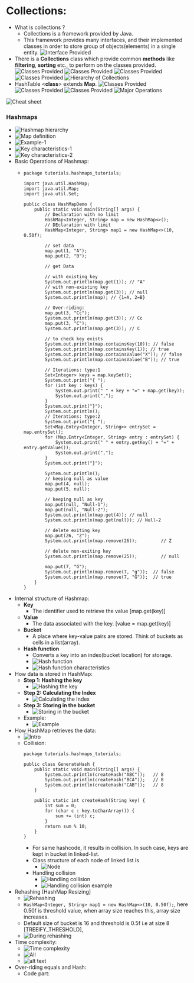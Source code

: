 # Collections:

- What is collections ?
  - Collections is a framework provided by Java.
  - This framework provides many interfaces, and their implemented classes in order to store group of objects(elements) in a single entity.
![Interface Provided](./images/InterfacesProvided.png)
- There is a **Collections** class which provide common **methods** like **filtering**, **sorting** etc., to perform on the classes provided.
![Classes Provided](./images/ClassesProvided.png)
![Classes Provided](./images/Hierarchy_collection.png)
![Classes Provided](./images/Hierarchy_collection_1.png)
![Classes Provided](./images/Hierarchy_map.png)
![Hierarchy of Collections](./images/image-1.png)
- HashTable <**class**> extends **Map**.
![Classes Provided](./images/ArrayListAndVector.png)
![Classes Provided](./images/ArrayListAndVectorAgenda.png)
![Classes Provided](./images/ListHeirarchy.png)
![Major Operations](./images/majorOperations.png)


![Cheat sheet](./images/cheatsheet.png)


### Hashmaps
- ![Hashmap hierarchy](image.png)
- ![Map definition](./images/image-1.png)
- ![Example-1](./images/image-2.png)
- ![Key characteristics-1](./images/image-3.png)
- ![Key characteristics-2](./images/image-4.png)
- Basic Operations of Hashmap:
  - ```
    package tutorials.hashmaps_tutorials;

    import java.util.HashMap;
    import java.util.Map;
    import java.util.Set;

    public class HashMapDemo {
        public static void main(String[] args) {
            // Declaration with no limit
            HashMap<Integer, String> map = new HashMap<>();
            // DEclaration with limit
            HashMap<Integer, String> map1 = new HashMap<>(10, 0.50f);

            // set data
            map.put(1, "A");
            map.put(2, "B");

            // get Data

            // with existing key
            System.out.println(map.get(1)); // "A"
            // with non-existing key
            System.out.println(map.get(3)); // null
            System.out.println(map); // {1=A, 2=B}

            // Over-riding:
            map.put(3, "Cc");
            System.out.println(map.get(3)); // Cc
            map.put(3, "C");
            System.out.println(map.get(3)); // C

            // to check key exists
            System.out.println(map.containsKey(10)); // false
            System.out.println(map.containsKey(1)); // true
            System.out.println(map.containsValue("X")); // false
            System.out.println(map.containsValue("B")); // true

            // Iterations: type:1
            Set<Integer> keys = map.keySet();
            System.out.print("{ ");
            for (int key : keys) {
                System.out.print(" " + key + "=" + map.get(key));
                System.out.print(",");
            }
            System.out.print("}");
            System.out.println();
            // Iterations: type:2
            System.out.print("{ ");
            Set<Map.Entry<Integer, String>> entrySet = map.entrySet();
            for (Map.Entry<Integer, String> entry : entrySet) {
                System.out.print(" " + entry.getKey() + "=" + entry.getValue());
                System.out.print(",");
            }
            System.out.print("}");

            System.out.println();
            // keeping null as value
            map.put(4, null);
            map.put(5, null);

            // keeping null as key
            map.put(null, "Null-1");
            map.put(null, "Null-2");
            System.out.println(map.get(4)); // null
            System.out.println(map.get(null)); // Null-2

            // delete exiting key
            map.put(26, "Z");
            System.out.println(map.remove(26));         // Z

            // delete non-exiting key
            System.out.println(map.remove(25));         // null

            map.put(7, "G");
            System.out.println(map.remove(7, "g"));  // false
            System.out.println(map.remove(7, "G"));  // true
        }
    }
    ```
- Internal structure of Hashmap:
  - **Key**
    - The identifier used to retrieve the value [map.get(key)]
  - **Value**
    - The data associated with the key. [value = map.get(key)]
  - **Bucket**
    - A place where key-value pairs are stored. Think of buckets as cells in a list(array).
  - **Hash function**
    - Converts a key into an index(bucket location) for storage.
    - ![Hash function](./images/image-5.png)
    - ![Hash function characteristics](./images/image-6.png)
- How data is stored in HashMap:
  - **Step 1: Hashing the key**
    - ![Hashing the key](./images/image-7.png)
  - **Step 2: Calculating the Index**
    - ![Calculating the Index](./images/image-8.png)
  - **Step 3: Storing in the bucket**
    - ![Storing in the bucket](./images/image-9.png)
  - Example:
    - ![Example](./images/image-10.png)
- How HashMap retrieves the data:
  - ![Intro](./images/image-11.png)
  - Collision:
    ```
    package tutorials.hashmaps_tutorials;
    
    public class GenerateHash {
        public static void main(String[] args) {
            System.out.println(createHash("ABC"));   // 8
            System.out.println(createHash("BCA"));   // 8
            System.out.println(createHash("CAB"));   // 8
        }

        public static int createHash(String key) {
            int sum = 0;
            for (char c : key.toCharArray()) {
                sum += (int) c;
            }
            return sum % 10;
        }
    }
    ```
    - For same hashcode, it results in collision. In such case, keys are kept in bucket in linked-list. 
    - Class structure of each node of linked list is
      - ![Node](./images/image-12.png)
    - Handling collision
      - ![Handling collision](./images/image-13.png)
      - ![Handling collision example](./images/image-14.png)
- Rehashing [HashMap Resizing]
  - ![Rehashing](./images/image-15.png)
  - ```HashMap<Integer, String> map1 = new HashMap<>(10, 0.50f);```, here 0.50f is threshold value, when array size reaches this, array size increases.
  - Default size of bucket is 16 and threshold is 0.5f i.e at size 8 [TREEIFY_THRESHOLD], 
  - ![During rehashing](./images/image-16.png)
- Time complexity:
  - ![Time complexity](./images/image-17.png)
  - ![All](image.png)
  - ![alt text](image-1.png)
- Over-riding equals and Hash:
  - Code part:
